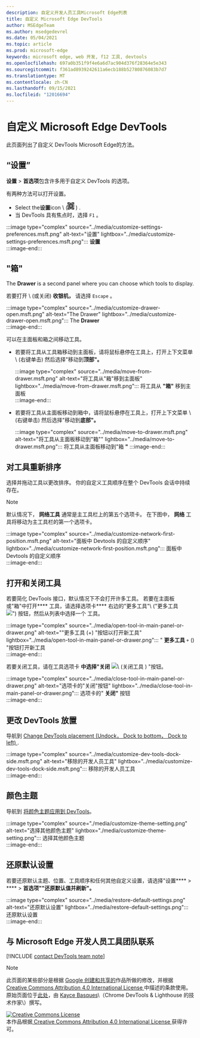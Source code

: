 ```yaml
---
description: 自定义开发人员工具Microsoft Edge列表
title: 自定义 Microsoft Edge DevTools
author: MSEdgeTeam
ms.author: msedgedevrel
ms.date: 05/04/2021
ms.topic: article
ms.prod: microsoft-edge
keywords: microsoft edge, web 开发, f12 工具, devtools
ms.openlocfilehash: 697a0b351f9f4e6a6d7ac904d376f28364e5e343
ms.sourcegitcommit: f361ad8939242611a6ecb188b52780876083b7d7
ms.translationtype: MT
ms.contentlocale: zh-CN
ms.lasthandoff: 09/15/2021
ms.locfileid: "12016694"
---
```

<!-- Copyright Kayce Basques 

   Licensed under the Apache License, Version 2.0 (the "License");
   you may not use this file except in compliance with the License.
   You may obtain a copy of the License at

       https://www.apache.org/licenses/LICENSE-2.0

   Unless required by applicable law or agreed to in writing, software
   distributed under the License is distributed on an "AS IS" BASIS,
   WITHOUT WARRANTIES OR CONDITIONS OF ANY KIND, either express or implied.
   See the License for the specific language governing permissions and
   limitations under the License.  -->
# <a name="customize-microsoft-edge-devtools"></a>自定义 Microsoft Edge DevTools  

此页面列出了自定义 DevTools Microsoft Edge的方法。  

## <a name="settings"></a>“设置”  

**设置**  > **首选项**包含许多用于自定义 DevTools 的选项。  

有两种方法可以打开设置。  

*   Select the**设置**icon \ (![ 设置 icon ](../media/settings-icon-dark.msft.png) \) .  
*   当 DevTools 具有焦点时，选择 `F1` 。  
    
:::image type="complex" source="../media/customize-settings-preferences.msft.png" alt-text="设置" lightbox="../media/customize-settings-preferences.msft.png":::
   **设置**  
:::image-end:::  

## <a name="drawer"></a>"箱"  

The **Drawer** is a second panel where you can choose which tools to display.  

若要打开 \ (或关闭\) **收银机，** 请选择 `Escape` 。  

:::image type="complex" source="../media/customize-drawer-open.msft.png" alt-text="The Drawer" lightbox="../media/customize-drawer-open.msft.png":::
   The **Drawer**  
:::image-end:::  

可以在主面板和箱之间移动工具。  

*   若要将工具从工具箱移动到主面板，请将鼠标悬停在工具上，打开上下文菜单 \ (右键单击\) 然后选择"移动到**顶部"。**  
    
    :::image type="complex" source="../media/move-from-drawer.msft.png" alt-text="将工具从&quot;箱&quot;移到主面板" lightbox="../media/move-from-drawer.msft.png":::
       将工具从 **"箱"** 移到主面板  
    :::image-end:::  
    
*   若要将工具从主面板移动到箱中，请将鼠标悬停在工具上，打开上下文菜单 \ (右键单击\) 然后选择"移动到**底部"。**  
    
    :::image type="complex" source="../media/move-to-drawer.msft.png" alt-text="将工具从主面板移动到&quot;箱&quot;" lightbox="../media/move-to-drawer.msft.png":::
       将工具从主面板移动到"箱 **"**
    :::image-end:::  

## <a name="reorder-tools"></a>对工具重新排序  

选择并拖动工具以更改排序。  你的自定义工具顺序在整个 DevTools 会话中持续存在。  

> [!NOTE]
> 默认情况下， **网络工具** 通常是主工具栏上的第五个选项卡。  在下图中， **网络** 工具将移动为主工具栏的第一个选项卡。  

:::image type="complex" source="../media/customize-network-first-position.msft.png" alt-text="面板中 Devtools 的自定义顺序" lightbox="../media/customize-network-first-position.msft.png":::
   面板中 Devtools 的自定义顺序  
:::image-end:::  

## <a name="open-and-close-tools"></a>打开和关闭工具  

若要简化 DevTools 接口，默认情况下不会打开许多工具。 若要在主面板或"箱"中打开**** 工具，请选择选项卡**** 右边的"更多工具"\ ("更多工具 ![ "\) 按钮，然后从列表中选择一个 ](../media/open-tab-icon.png) 工具。  

:::image type="complex" source="../media/open-tool-in-main-panel-or-drawer.png" alt-text="&quot;更多工具 (+) &quot;按钮以打开新工具" lightbox="../media/open-tool-in-main-panel-or-drawer.png":::
   " **更多工具** `+` () "按钮打开新工具  
:::image-end:::  

若要关闭工具，请在工具选项卡 **中选择"关闭** ![ \ (关闭工具 ](../media/close-tab-icon.png) \) "按钮。

:::image type="complex" source="../media/close-tool-in-main-panel-or-drawer.png" alt-text="选项卡的&quot;关闭&quot;按钮" lightbox="../media/close-tool-in-main-panel-or-drawer.png":::
   选项卡的" **关闭"** 按钮  
:::image-end:::  

## <a name="change-devtools-placement"></a>更改 DevTools 放置  

导航到 [Change DevTools placement (Undock， Dock to bottom， Dock to left) ][DevToolsPlacement].  

:::image type="complex" source="../media/customize-dev-tools-dock-side.msft.png" alt-text="移除的开发人员工具" lightbox="../media/customize-dev-tools-dock-side.msft.png":::
   移除的开发人员工具  
:::image-end:::  

## <a name="color-themes"></a>颜色主题  

导航到 [将颜色主题应用到 DevTools][Theme]。  

:::image type="complex" source="./media/customize-theme-setting.png" alt-text="选择其他颜色主题" lightbox="./media/customize-theme-setting.png":::
   选择其他颜色主题  
:::image-end:::  

## <a name="restore-default-settings"></a>还原默认设置  

若要还原默认主题、位置、工具顺序和任何其他自定义设置，请选择"设置****  >  ****  >  **首选项""还原默认值并刷新"。**  

:::image type="complex" source="../media/restore-default-settings.png" alt-text="还原默认设置" lightbox="../media/restore-default-settings.png":::
   还原默认设置  
:::image-end:::  

## <a name="getting-in-touch-with-the-microsoft-edge-devtools-team"></a>与 Microsoft Edge 开发人员工具团队联系  

[!INCLUDE [contact DevTools team note](../includes/contact-devtools-team-note.md)]  

<!-- image links -->  

[ImageMoreIcon]: ../media/more-icon.msft.png  

<!-- links -->  

[DevToolsPlacement]: ./placement.md "更改 Microsoft Edge DevTools 放置 | Microsoft Docs"  
[Theme]: ./theme.md "将颜色主题应用到 DevTools |Microsoft Docs"  

> [!NOTE]
> 此页面的某些部分是根据 [Google 创建和共享的][GoogleSitePolicies]作品所做的修改，并根据[ Creative Commons Attribution 4.0 International License ][CCA4IL]中描述的条款使用。  
> 原始页面位于[此处](https://developers.google.com/web/tools/chrome-devtools/customize/index)，由 [Kayce Basques][KayceBasques]\（Chrome DevTools \& Lighthouse 的技术作家\）撰写。  

[![Creative Commons License][CCby4Image]][CCA4IL]  
本作品根据[ Creative Commons Attribution 4.0 International License ][CCA4IL]获得许可。  

[CCA4IL]: https://creativecommons.org/licenses/by/4.0  
[CCby4Image]: https://i.creativecommons.org/l/by/4.0/88x31.png  
[GoogleSitePolicies]: https://developers.google.com/terms/site-policies  
[KayceBasques]: https://developers.google.com/web/resources/contributors#kayce-basques  
